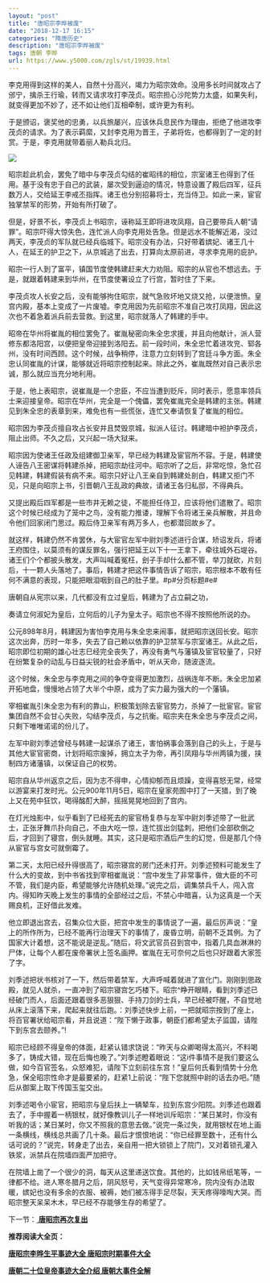```yaml
---
layout: "post"
title: "唐昭宗李晔被废"
date: "2018-12-17 16:15"
categories: "隋唐历史"
description: "唐昭宗李晔被废"
tags: 唐朝 李晔
url: https://www.y5000.com/zgls/st/19939.html
---
```






李克用得到这样的美人，自然十分高兴，竭力为昭宗效命。没用多长时间就攻占了邠宁，擒杀王行瑜，转而又请求攻打李茂贞。昭宗担心沙陀势力太盛，如果失利，就变得更加不妙了，还不如让他们互相牵制，或许更为有利。

于是颁诏，褒奖他的忠勇，以兵旅屡兴，应该休兵息民作为理由，拒绝了他进攻李茂贞的请求。为了表示羁縻，又封李克用为晋王，子弟将佐，也都得到了一定的封赏。于是，李克用就带着丽人勒兵北归。

![](https://img.y5000.com/uploads/allimg/170426/8-1F4261F151D9.jpg)

昭宗趁此机会，罢免了暗中与李茂贞勾结的崔昭纬的相位，宗室诸王也得到了任用。基于没有忠于自己的武装，屡次受到逼迫的情况，特意设置了殿后四军，征兵数万人，交给延王李戒丕指挥。诸王也分别招募将士，充当侍卫。如此一来，宦官独掌禁军的形势，开始有所打破了。

但是，好景不长，李茂贞上书昭宗，诬称延王即将进攻凤翔，自己要带兵人朝“请罪”。昭宗吓得大惊失色，连忙派人向李克用处告急。但是远水不能解近渴，没过两天，李茂贞的军队就已经兵临城下。昭宗没有办法，只好带着嫔妃、诸王几十人，在延王的护卫之下，从京城逃了出去，打算向太原前进，寻求李克用的庇护。

昭宗一行人到了富平，镇国节度使韩建赶来大力劝阻。昭宗的从官也不想远去。于是，就跟着韩建来到华州，在节度使署设立了行宫，暂时住了下来。

李茂贞攻人长安之后，没有能够拘住昭宗，就气急败坏地又烧又抢，以便泄愤。皇宫内殿，基本上变成了一片废墟。李克用因为先前昭宗不准自己攻打凤翔，因此这次也不着急着派兵前去营救。到这里，昭宗就落人了韩建的手中。

昭帝在华州将崔胤的相位罢免了。崔胤秘密向朱全忠求援，并且向他献计，派人营修东都洛阳宫，以便把皇帝迎接到洛阳去。前一段时间，朱全忠忙着进攻兖、郓各州，没有时间西顾。这个时候，战争稍停，注意力立刻转到了宫廷斗争方面。朱全忠认同崔胤的计谋，能够就近将昭宗控制起来。除此之外，崔胤既然对自己表示忠诚，那么就应当充分地利用。

于是，他上表昭宗，说崔胤是一个忠臣，不应当遭到贬斥，同时表示，愿意率领兵士来迎接皇帝。昭宗在华州，完全是一个傀儡，罢免崔胤完全是韩建的主张。韩建见到朱全忠的表章到来，难免也有一些慌张，连忙又奉请恢复了崔胤的相位。

昭宗因为李茂贞擅自攻占长安并且焚毁京城，拟派人征讨。韩建暗中袒护李茂贞，阻止出师。不久之后，又兴起一场大狱来。

昭宗因为使诸王任政及组建御卫亲军，早已经为韩建及宦官所不容。于是，韩建使人诬告八王密谋将韩建杀掉，把昭宗劫往河中。昭宗听了之后，非常吃惊，急忙召见韩建，韩建假装有病不来。昭宗只好让八王亲自到韩建处剖白，韩建又拒门不见，只是向昭宗上书，引晋朝八王乱政的典故，请诸王各归私邸，不得典兵。

又提出殿后四军都是一些市井无赖之徒，不能担任侍卫，应该将他们遣散了。昭宗这个时候已经成为了笼中之鸟，没有能力推诿，理解下令将诸王亲兵解散，并且命令他们回家闭门思过。殿后侍卫亲军有两万多人，也都潜回故乡了。

就这样，韩建仍然不肯罢休，与大宦官左军中尉刘季述进行合谋，矫诏发兵，将诸王府围住，以莫须有的谋反罪名，强行把延王以下十一王拿下，牵往城外石堤谷。诸王们个个都披头散发，大声叫喊着冤枉，刽子手却什么都不管，举刀就砍，片刻后，十一颗人头落地了。事后，韩建才把这件事情告诉了昭宗，昭宗根本不敢有任何不满意的表现，只能把眼泪咽到自己的肚子里。#p#分页标题#e#

唐朝自从宪宗以来，几代都没有立过皇后，韩建为了占立嗣之功，

奏请立何淑妃为皇后，立何后的儿子为皇太子。昭宗也不得不按照他所说的办。

公元898年8月，韩建因为害怕李克用与朱全忠来闹事，就把昭宗送回长安。昭宗这次出奔，历时一年多，失去了自己赖以依靠的护卫禁军与宗室诸王。从此之后，昭宗即位初期的雄心壮志巳经完全丧失了，再没有勇气与藩镇及宦官较量了，只好在纷繁复杂的动乱与日益尖锐的社会矛盾中，听从天命，随波逐流。

这个时候，朱全忠与李克用之间的争夺变得更加激烈，战祸连年不断。朱全忠加紧开拓地盘，慢慢地占领了大半个中原，成为了实力最为强大的一个藩镇。

宰相崔胤引朱全忠为有利的靠山，积极策划除去宦官势力，杀掉了一批宦官。宦官集团自然不会甘心失败，勾结李茂贞，与之抗衡。昭宗夹在朱全忠与李茂贞之间，只剩下唯唯诺诺的份儿了。

左军中尉刘季述曾经与韩建一起谋杀了诸王，害怕祸事会落到自己的头上，于是与其他大宦官密商，计划将昭宗废掉，拥立太子为帝，再引凤翔与华州两镇为援，挟制四方诸藩镇，以保证自己的权势。

昭宗自从华州返京之后，因为志不得申，心情抑郁而且烦躁，变得喜怒无常，经常以游宴来打发时光。公元900年11月5日，昭宗在皇家苑囿中打了一天猎，到了晚上又在苑中狂饮，喝得酩酊大醉，摇摇晃晃地回到了宫内。

在灯光烛影中，似乎看到了已经死去的宦官杨复恭与左军中尉刘季述带了一批武士，正张牙舞爪扑向自己，不由大吃一惊，连忙拔出剑猛刺，把他们全部砍倒之后，才回到了寝宫，倒头就睡。其实，这只是昭宗酒后产生的幻觉，但是那几个侍从宦官与宫女可就倒霉了。

第二天，太阳已经升得很高了，昭宗寝宫的房门还未打开。刘季述预料可能发生了什么大的变故，到中书省找到宰相崔胤说：“宫中发生了非常事件，做大臣的不可不管，我们是内臣，希望能够允许随机处理。”说完之后，调集禁兵千人，闯入宫内。得知昨天晚上发生的事情的全部经过之后，不禁心中暗喜，认为这真是一个天赐良机，正好借此发难。

他立即退出宫去，召集众位大臣，把宫中发生的事情说了一遍，最后厉声说：“皇上的所作所为，已经不能再行治理天下的事情了，废昏立明，前朝不乏其例。为了国家大计着想，这不能说是逆乱。”随后，将文武官员召到宫中，指着几具血淋淋的尸体，让每个人都在废帝署状上签名画押。崔胤在无可奈何之后也只好跟着大家签了字。

刘季述把状书核对了一下，然后带着禁军，大声呼喊着就进了宣化门。刚刚到思政殿，就见人就杀，一直冲到了昭宗寝宫乞巧楼下。昭宗^睁开眼睛，看到刘季述已经破门而人，后面还跟着很多恶狠狠、手持刀剑的士兵，早已经被吓醒，不自觉地从床上滚落下来，爬起来就往后跑。：刘季述快步上前，一把就昭宗按到了座上，将百官署状给昭宗看，并且说道：“陛下懒于政事，朝臣们都希望太子监国，请陛下到东宫去颐养。”!

昭宗已经顾不得皇帝的体面，赶紧认错求饶说：“昨天与众卿喝得太高兴，不料喝多了，铸成大错，现在后悔也晚了。”刘季述瞪着眼说：“这i件事情不是我们要这么做，如今百官签名，众怒难犯，请陛下立刻前往东宫！”皇后何氏看到情势十分危急，保全昭宗性命才是最要紧的，赶紧1上前说：“陛下您就照中尉的话去办吧。”随后从御案上取下传国玉玺交出。

刘季述喝令小宦官，把昭宗与皇后扶上一辆辇车，拉到东宫少阳院。刘季述也跟着去了，手中握着一柄银杖，就好像教训儿子一样地训斥昭宗：“某日某时，你没有听我的话；某日某时，你又不照我的意思去做。”说完一条过失，就用银杖在地上画一条横线，横线总共画了几十条。最后才恨恨地说：“你已经罪至数十，还有什么话可说的？”说完，转身走了出去，亲自用一把大锁锁上了院门，又对着锁孔灌入铁浆，派禁兵在院墙四面严加把守。

在院墙上凿了一个很少的洞，每天从这里递送饮食。其他的，比如钱帛纸笔等，一律都不给。进人寒冬腊月之后，阴风怒号，天气变得异常寒冷，院内没有办法取暖，嫔妃也没有多余的衣服、被褥，她们被冻得手足尽裂，天天疼得嚎啕大哭。而昭宗整天呆呆木木，早已经不存能够生存的希望了。

下一节：[ **唐昭宗再次复出**](https://www.y5000.com/zgls/st/19940.html)

**推荐阅读大全页：**

[**唐昭宗李晔生平事迹大全 唐昭宗时期事件大全**](https://www.y5000.com/zgls/st/19943.html)

[**唐朝二十位皇帝事迹大全介绍 唐朝大事件全解**](https://www.y5000.com/zgls/st/19949.html)
